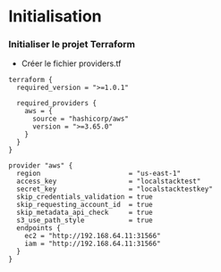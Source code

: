 

# Initialisation

### Initialiser le projet Terraform

- Créer le fichier providers.tf



~~~~~~~~~~~~~~~~~~~~~~~~~~~~~~~~~~~~~~~~~~ {.hcl .numberLines}
terraform {
  required_version = ">=1.0.1"
  
  required_providers {
    aws = {
      source = "hashicorp/aws"
      version = ">=3.65.0"
    }
  }
}

provider "aws" {
  region                      = "us-east-1"
  access_key                  = "localstacktest"
  secret_key                  = "localstacktestkey"
  skip_credentials_validation = true
  skip_requesting_account_id  = true
  skip_metadata_api_check     = true
  s3_use_path_style           = true
  endpoints {
    ec2 = "http://192.168.64.11:31566"
    iam = "http://192.168.64.11:31566"
  }
}
~~~~~~~~~~~~~~~~~~~~~~~~~~~~~~~~~~~~~~~~~~

